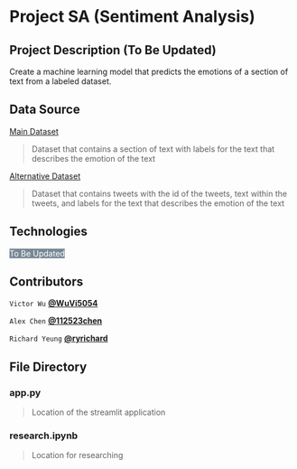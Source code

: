 # Project SA (Sentiment Analysis)

## Project Description (To Be Updated)

Create a machine learning model that predicts the emotions of a section of text from a labeled dataset.

## Data Source

[Main Dataset](https://www.kaggle.com/datasets/parulpandey/emotion-dataset)

> Dataset that contains a section of text with labels for the text that describes the emotion of the text

[Alternative Dataset](https://www.kaggle.com/datasets/pashupatigupta/emotion-detection-from-text?resource=download)

> Dataset that contains tweets with the id of the tweets, text within the tweets, and labels for the text that describes the emotion of the text

## Technologies

<span style="background:#798897; color:white">To Be Updated<span>

## Contributors
`Victor Wu`
**[@WuVi5054](https://github.com/WuVi5054)**

`Alex Chen`
**[@112523chen](https://github.com/112523chen)**

`Richard Yeung`
**[@ryrichard](https://github.com/ryrichard)**

## File Directory

### app.py
> Location of the streamlit application

### research.ipynb
> Location for researching 
